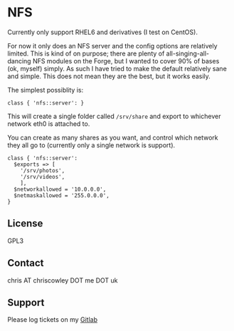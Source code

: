 # NFS
Currently only support RHEL6 and derivatives (I test on CentOS).

For now it only does an NFS server and the config options are relatively limited. This is kind of on purpose; there are plenty of all-singing-all-dancing NFS modules on the Forge, but I wanted to cover 90% of bases (ok, myself) simply. As such I have tried to make the default relatively sane and simple. This does not mean they are the best, but it works easily.

The simplest possiblity is:

```
class { 'nfs::server': }
```

This will create a single folder called `/srv/share` and export to whichever network eth0 is attached to.

You can create as many shares as you want, and control which network they all go to (currently only a single network is support).

```
class { 'nfs::server':
  $exports => [
    '/srv/photos',
    '/srv/videos',
    ],
  $networkallowed = '10.0.0.0',
  $netmaskallowed = '255.0.0.0',
}
```

License
-------
GPL3

Contact
-------
chris AT chriscowley DOT me DOT uk

Support
-------

Please log tickets on my [Gitlab](http://gitlab.chriscowley.me.uk/puppet/chriscowley-nfs/)
